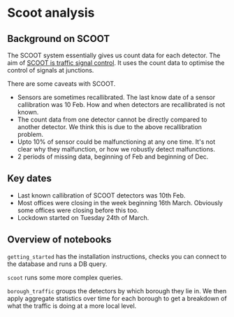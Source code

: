# Scoot analysis

## Background on SCOOT

The SCOOT system essentially gives us count data for each detector. The aim of [SCOOT is traffic signal control](https://trlsoftware.com/products/traffic-control/scoot/). It uses the count data to optimise the control of signals at junctions.

There are some caveats with SCOOT.

- Sensors are sometimes recallibrated. The last know date of a sensor callibration was 10 Feb. How and when detectors are recallibrated is not known.
- The count data from one detector cannot be directly compared to another detector. We think this is due to the above recallibration problem.
- Upto 10% of sensor could be malfunctioning at any one time. It's not clear why they malfunction, or how we robustly detect malfunctions.
- 2 periods of missing data, beginning of Feb and beginning of Dec.

## Key dates

- Last known callibration of SCOOT detectors was 10th Feb.
- Most offices were closing in the week beginning 16th March. Obviously some offices were closing before this too.
- Lockdown started on Tuesday 24th of March.

## Overview of notebooks

`getting_started` has the installation instructions, checks you can connect to the database and runs a DB query.

`scoot` runs some more complex queries.

`borough_traffic` groups the detectors by which borough they lie in. We then apply aggregate statistics over time for each borough to get a breakdown of what the traffic is doing at a more local level.
